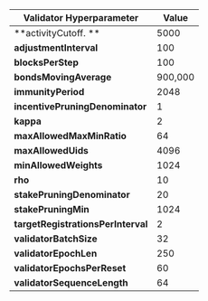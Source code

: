 | **Validator Hyperparameter**       | **Value** |
|------------------------------------|-----------|
| **activityCutoff. **               | 5000      |
| **adjustmentInterval**             | 100       |
| **blocksPerStep**                  | 100       |
| **bondsMovingAverage**             | 900,000   |
| **immunityPeriod**                 | 2048      |
| **incentivePruningDenominator**    | 1         |
| **kappa**                          | 2         |
| **maxAllowedMaxMinRatio**          | 64        |
| **maxAllowedUids**                 | 4096      |
| **minAllowedWeights**              | 1024      |
| **rho**                            | 10        |
| **stakePruningDenominator**        | 20        |
| **stakePruningMin**                | 1024      |
| **targetRegistrationsPerInterval** | 2         |
| **validatorBatchSize**             | 32        |
| **validatorEpochLen**              | 250       |
| **validatorEpochsPerReset**        | 60        |
| **validatorSequenceLength**        | 64        |

